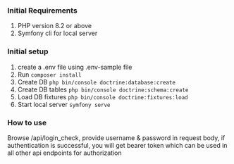 ### Initial Requirements
1. PHP version 8.2 or above
2. Symfony cli for local server 

### Initial setup
1. create a .env file using .env-sample file
1. Run `composer install`
2. Create DB `php bin/console doctrine:database:create`
3. Create DB tables `php bin/console doctrine:schema:create`
4. Load DB fixtures `php bin/console doctrine:fixtures:load`
5. Start local server `symfony serve`

### How to use
Browse /api/login_check, provide username & password in request body, if authentication is successful, you will get bearer token which can be used in all other api endpoints for authorization

